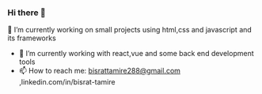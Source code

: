 ### Hi there 👋
🔭 I’m currently working on small projects using html,css and javascript and its frameworks
- 🌱 I’m currently working with react,vue and some back end development tools
- 📫 How to reach me: bisrattamire288@gmail.com ,linkedin.com/in/bisrat-tamire


<!--
**Bisrate19/Bisrate19** is a ✨ _special_ ✨ repository because its `README.md` (this file) appears on your GitHub profile.

Here are some ideas to get you started:

- 🔭 I’m currently working on ...
- 🌱 I’m currently learning ...
- 👯 I’m looking to collaborate on ...
- 🤔 I’m looking for help with ...
- 💬 Ask me about ...
- 📫 How to reach me: ...
- 😄 Pronouns: ...
- ⚡ Fun fact: ...
-->

